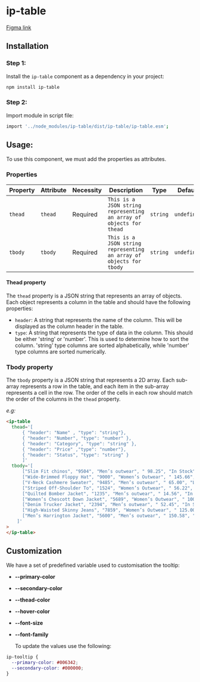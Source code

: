 # ip-table

[Figma link](https://www.figma.com/design/63w4li687mfdYtETlBu6a9/Component---Mixed?node-id=710-4231&m=dev)

## Installation

<!-- TO DO -->

### Step 1:

Install the `ip-table` component as a dependency in your project:

```bash
npm install ip-table
```

### Step 2:

Import module in script file:

```bash
import '../node_modules/ip-table/dist/ip-table/ip-table.esm';
```

## Usage:

To use this component, we must add the properties as attributes.

### Properties

| Property | Attribute | Necessity | Description                                                         | Type     | Default     |
| -------- | --------- | --------- | ------------------------------------------------------------------- | -------- | ----------- |
| `thead`  | `thead`   | Required  | `This is a JSON string representing an array of objects for thead ` | `string` | `undefined` |
| `tbody`  | `tbody`   | Required  | `This is a JSON string representing an array of objects for tbody ` | `string` | `undefined` |

#### Thead property

The `thead` property is a JSON string that represents an array of objects. Each object represents a column in the table and should have the following properties:

- `header`: A string that represents the name of the column. This will be displayed as the column header in the table.
- `type`: A string that represents the type of data in the column. This should be either 'string' or 'number'. This is used to determine how to sort the column. 'string' type columns are sorted alphabetically, while 'number' type columns are sorted numerically.

### Tbody property

The `tbody` property is a JSON string that represents a 2D array. Each sub-array represents a row in the table, and each item in the sub-array represents a cell in the row. The order of the cells in each row should match the order of the columns in the `thead` property.

_e.g:_

```html
<ip-table
  thead='[
      { "header": "Name" , "type": "string"},
      { "header": "Number", "type": "number" },
      { "header": "Category", "type": "string" },
      { "header": "Price" ,"type": "number"},
      { "header": "Status", "type": "string" }
      ]'
  tbody='[
      ["Slim Fit chinos", "9504", "Men’s outwear", " 98.25", "In Stock"],
      ["Wide-Brimmed Floppy Hat", "9000", "Women’s Outwear", " 145.66", "Backorder"],
      ["V-Neck Cashmere Sweater", "9485", "Men’s outwear", " 65.00", "Low Stock"],
      ["Striped Off-Shoulder To", "1524", "Women’s Outwear", " 56.22", "In Stock"],
      ["Quilted Bomber Jacket", "1235", "Men’s outwear", " 14.56", "In Stock"],
      ["Women’s Chescott Down Jacket", "5689", "Women’s Outwear", " 100", "Backorder"],
      ["Denim Trucker Jacket", "2394", "Men’s outwear", " 52.45", "In Stock"],
      ["High-Waisted Skinny Jeans", "7859", "Women’s Outwear", " 125.00", "Low Stock"],
      ["Men’s Harrington Jacket", "5600", "Men’s outwear", " 150.58", "In Stock"]
    ]'
>
</ip-table>
```

## Customization

We have a set of predefined variable used to customisation the tooltip:

- **--primary-color**
- **--secondary-color**
- **--thead-color**
- **--hover-color**
- **--font-size**
- **--font-family**

  To update the values use the following:

```css
ip-tooltip {
  --primary-color: #006342;
  --secondary-color: #000000;
}
```
